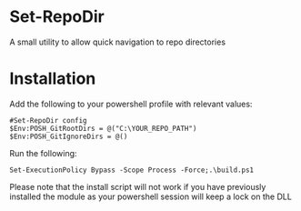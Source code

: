 # Set-RepoDir
A small utility to allow quick navigation to repo directories

# Installation
Add the following to your powershell profile with relevant values:
```posh
#Set-RepoDir config
$Env:POSH_GitRootDirs = @("C:\YOUR_REPO_PATH")
$Env:POSH_GitIgnoreDirs = @()
```

Run the following:
```posh
Set-ExecutionPolicy Bypass -Scope Process -Force;.\build.ps1
```

Please note that the install script will not work if you have previously installed the module as your powershell session will keep a lock on the DLL